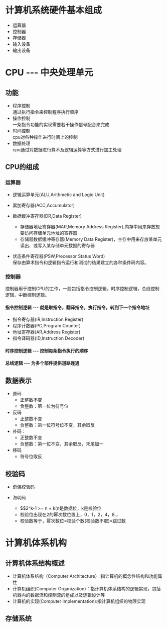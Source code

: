 # 计算机系统硬件基本组成

- 运算器
- 控制器
- 存储器
- 输入设备
- 输出设备


# CPU --- 中央处理单元

## 功能

- 程序控制<br>
通过执行指令来控制程序执行顺序
- 操作控制<br>
一条指令功能的实现需要若干操作信号配合来完成
- 时间控制<br>
cpu对各种操作进行时间上的控制
- 数据处理<br>
cpu通过对数据进行算术及逻辑运算等方式进行加工处理

## CPU的组成

### 运算器

- 逻辑运算单元(ALU,Arithmetic and Logic Unit)<br>

- 累加寄存器(ACC,Accumulator)<br>
- 数据缓冲寄存器(DR,Data Register)
  - 存储器地址寄存器(MAR,Memory Address Register),内存中用来存放想要访问存储单元地址的寄存器
  - 存储器数据缓冲寄存器(Memory Data Register)，主存中用来存放某单元读出、或写入某存储单元数据的寄存器
- 状态条件寄存器(PSW,Precessor Status Word)<br> 
保存由算术指令和逻辑指令运行和测试的结果建立的各种条件码内容。
  

### 控制器
控制器用于控制CPU的工作，一般包括指令控制逻辑，时序控制逻辑，总线控制逻辑，中断控制逻辑。

#### 指令控制逻辑 --- 就是取指令，翻译指令，执行指令，转到下一个指令地址

- 指令寄存器(IR,Instruction Register)
- 程序计数器(PC,Program Counter)
- 地址寄存器(AR,Address Register)
- 指令译码器(ID,Instruction Decoder)

####  时序控制逻辑 --- 控制每条指令执行的顺序

####  总线逻辑 --- 为多个部件提供道路连通


## 数据表示

- 原码
  - 正整数不变
  - 负整数：第一位为符号位
- 反码
  - 正整数不变
  - 负整数：第一位符号位不变，其余取反
- 补码：
  - 正整数不变
  - 负整数：第一位不变，其余取反，末尾加一
- 移码
  - 符号位取反

##  校验码

- 奇偶校验码

- 海明码
  - $$2^k-1 >= n + k(n是数据位，k是校验位
  - 校验位出现在2的幂次数位置上，0，1，2，4，8...
  - 校验数等于，幂次数位=校验个数(校验数不取)=跳过数

# 计算机体系机构

## 计算机体系结构概述

- 计算机体系结构（Computer Architecture）:指计算机的概念性结构和功能属性
- 计算机组织(Computer Organization)：指计算机体系结构的逻辑实现，包括机器内的数据流和控制流的组成以及逻辑设计等
- 计算机的实现(Computer Implementation):指计算机组织的物理实现


## 存储系统

